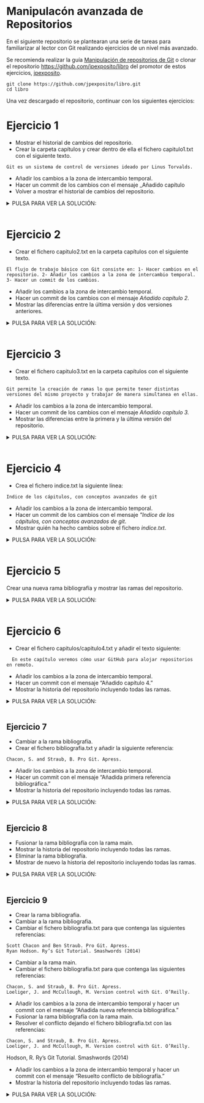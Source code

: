 # Manipulacón avanzada de Repositorios

En el siguiente repositorio se plantearan una serie de tareas para familiarizar al lector con Git realizando ejercicios de un nivel más avanzado.

Se recomienda realizar la guía [Manipulación de repositorios de Git](https://github.com/gdborja/git/blob/main/Manipulaci%C3%B3n%20de%20repositorios%20en%20Git.md) o clonar el repositorio https://github.com/jpexposito/libro del promotor de estos ejercicios, [jpexposito](https://github.com/jpexposito/docencia/blob/master/DPL/GIT/ejemplos/EJEMPLOS.md).

```
git clone https://github.com/jpexposito/libro.git
cd libro
```

Una vez descargado el repositorio, continuar con los siguientes ejercicios:

# Ejercicio 1

- Mostrar el historial de cambios del repositorio.
- Crear la carpeta capítulos y crear dentro de ella el fichero capitulo1.txt con el siguiente texto.

```console
Git es un sistema de control de versiones ideado por Linus Torvalds.
```

- Añadir los cambios a la zona de intercambio temporal.
- Hacer un commit de los cambios con el mensaje \_Añadido capítulo
- Volver a mostrar el historial de cambios del repositorio.

<details>
  <summary>PULSA PARA VER LA SOLUCIÓN:</summary>

```console
 git log
 mkdir capitulos
 cat > capitulos/capitulo1.txt
Git es un sistema de control de versiones ideado por Linus Torvalds.
Ctrl+D
 git add capitulo1.txt
 git commit -m "Añadido capítulo 1."
 git log
```

</details>

<br>

# Ejercicio 2

- Crear el fichero capitulo2.txt en la carpeta capítulos con el siguiente texto.

```console
El flujo de trabajo básico con Git consiste en: 1- Hacer cambios en el repositorio. 2- Añadir los cambios a la zona de intercambio temporal. 3- Hacer un commit de los cambios.
```

- Añadir los cambios a la zona de intercambio temporal.
- Hacer un commit de los cambios con el mensaje _Añadido capítulo 2._
- Mostrar las diferencias entre la última versión y dos versiones anteriores.

<details>
  <summary>PULSA PARA VER LA SOLUCIÓN:</summary>

```console
  cat > capitulos/capitulo2.txt
 El flujo de trabajo básico con Git consiste en:
 1- Hacer cambios en el repositorio.
 2- Añadir los cambios a la zona de intercambio temporal.
 3- Hacer un commit de los cambios.
 Ctrl+D
  git add capitulo2.txt
  git commit -m "Añadido capítulo 2."
  git diff HEAD~2..HEAD
```

</details>

<br>

# Ejercicio 3

- Crear el fichero capitulo3.txt en la carpeta capítulos con el siguiente texto.

```console
Git permite la creación de ramas lo que permite tener distintas versiones del mismo proyecto y trabajar de manera simultanea en ellas.
```

- Añadir los cambios a la zona de intercambio temporal.
- Hacer un commit de los cambios con el mensaje _Añadido capítulo 3._
- Mostrar las diferencias entre la primera y la última versión del repositorio.

<details>
  <summary>PULSA PARA VER LA SOLUCIÓN:</summary>

```console
  cat > capitulos/capitulo3.txt
 Git permite la creación de ramas lo que permite tener distintas versiones del mismo proyecto y trabajar de manera simultanea en ellas.
 Ctrl+D
  git add capitulo3.txt
  git commit -m "Añadido capítulo 3."
  git log
  git diff codigo hash de la primera version..HEAD
```

</details>

<br>

# Ejercicio 4

- Crea el fichero indice.txt la siguiente línea:

```console
Indice de los cápitulos, con conceptos avanzados de git
```

- Añadir los cambios a la zona de intercambio temporal.
- Hacer un commit de los cambios con el mensaje _"Indice de los cápitulos, con conceptos avanzados de git_.
- Mostrar quién ha hecho cambios sobre el fichero _indice.txt_.

<details>
  <summary>PULSA PARA VER LA SOLUCIÓN:</summary>

```console
  cat > indice.txt
  git add .
  git commit -m "Se crea el indice."
  echo "Indice de los cápitulos, con conceptos avanzados de git" >> indice.txt
  git add indice.txt
  git commit -m "Añadido el índice ."
  git annotate indice.txt
```

</details>

<br>

# Ejercicio 5

Crear una nueva rama bibliografía y mostrar las ramas del repositorio.

<details>
  <summary>PULSA PARA VER LA SOLUCIÓN:</summary>

```console
   git branch bibliografia
   git branch -av
```

</details>

<br>

# Ejercicio 6

- Crear el fichero capitulos/capitulo4.txt y añadir el texto siguiente:

```console
  En este capítulo veremos cómo usar GitHub para alojar repositorios en remoto.
```

- Añadir los cambios a la zona de intercambio temporal.
- Hacer un commit con el mensaje “Añadido capítulo 4.”
- Mostrar la historia del repositorio incluyendo todas las ramas.

<details>
 <summary>PULSA PARA VER LA SOLUCIÓN:</summary>

```console
cat > capitulos/capitulo4.txt
En este capítulo veremos cómo usar GitHub para alojar repositorios en remoto.
Ctrl+D
git add .
git commit -m "Añadido capítulo 4."
git log --graph --all --oneline
```

</details>

<br>

## Ejercicio 7

- Cambiar a la rama bibliografía.
- Crear el fichero bibliografia.txt y añadir la siguiente referencia:

```console
Chacon, S. and Straub, B. Pro Git. Apress.
```

- Añadir los cambios a la zona de intercambio temporal.
- Hacer un commit con el mensaje “Añadida primera referencia bibliográfica.”
- Mostrar la historia del repositorio incluyendo todas las ramas.

<details>
  <summary>PULSA PARA VER LA SOLUCIÓN:</summary>

```console
  git checkout bibliografia
  cat > bibliografia.txt
 - Chacon, S. and Straub, B. Pro Git. Apress.
  Ctrl+D
  git add .
  git commit -m "Añadida primera referencia bibliográfica."
  git log --graph --all --oneline
```

 </details>

 <br>

 ## Ejercicio 8

 - Fusionar la rama bibliografía con la rama main.
 - Mostrar la historia del repositorio incluyendo todas las ramas.
 - Eliminar la rama bibliografía.
 - Mostrar de nuevo la historia del repositorio incluyendo todas las ramas.

<details>
  <summary>PULSA PARA VER LA SOLUCIÓN:</summary>

 ```console
  git checkout main
  git merge bibliografia
  git log --graph --all --oneline
  git branch -d bibliografia
  git log --graph --all --oneline
 ```

 </details>

 <br>

 ## Ejercicio 9
 - Crear la rama bibliografia.
 - Cambiar a la rama bibliografia.
 - Cambiar el fichero bibliografia.txt para que contenga las siguientes referencias:
```cosole
Scott Chacon and Ben Straub. Pro Git. Apress.
Ryan Hodson. Ry’s Git Tutorial. Smashwords (2014)
```
 - Cambiar a la rama main.
 - Cambiar el fichero bibliografia.txt para que contenga las siguientes referencias:
```console
Chacon, S. and Straub, B. Pro Git. Apress.
Loeliger, J. and McCullough, M. Version control with Git. O’Reilly.
```
 - Añadir los cambios a la zona de intercambio temporal y hacer un commit con el mensaje “Añadida nueva referencia bibliográfica.”
 - Fusionar la rama bibliografía con la rama main.
 - Resolver el conflicto dejando el fichero bibliografia.txt con las referencias:
```console
Chacon, S. and Straub, B. Pro Git. Apress.
Loeliger, J. and McCullough, M. Version control with Git. O’Reilly.
```
Hodson, R. Ry’s Git Tutorial. Smashwords (2014)
 - Añadir los cambios a la zona de intercambio temporal y hacer un commit con el mensaje “Resuelto conflicto de bibliografía.”
 - Mostrar la historia del repositorio incluyendo todas las ramas.

<details>
  <summary>PULSA PARA VER LA SOLUCIÓN:</summary>

 ```console
  git branch bibliografia
  git checkout bibliografia
  cat > bibliografia.txt
  Scott Chacon and Ben Straub. Pro Git. Apress.
   Ryan Hodson. Ry's Git Tutorial. Smashwords (2014)
 Ctrl+D
  git checkout main
  cat > bibliografia.txt
  Chacon, S. and Straub, B. Pro Git. Apress.
  Loeliger, J. and McCullough, M. Version control with Git. O'Reilly.
 Ctrl+D
 git add bibliografia.txt
  git commit -a -m "Añadida nueva referencia bibliográfica."
  git merge bibliografia
 # Hacer los cambios indicados en el fichero
  git commit -a -m "Solucionado conflicto bibliografía."
  git log --graph --all --oneline
 ```

 </details>



